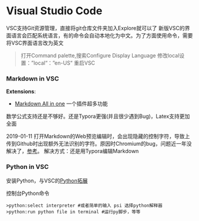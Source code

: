 # Visual Studio Code
VSC支持Git资源管理，直接将git仓库文件夹加入Explore就可以了
新版VSC的界面语言会匹配系统语言，有的命令会自动本地化为中文。为了方面使用命令，需要将VSC界面语言改为英文
> 打开Command palette,搜索Configure Display Language
> 修改local设置：”local“：”en-US“
> 重启VSC

### Markdown in VSC

**Extensions**:
- [Markdown All in one](https://marketplace.visualstudio.com/items?itemName=yzhang.markdown-all-in-one#review-details) 一个插件超多功能

数学公式支持还是不够好。还是Typora更强(并且很少遇到Bug)，Latex支持更加全面

2019-01-11 打开Markdown的Web预览编辑时，会出现隐藏的控制字符，导致上传到Github时出现额外无法识别的字符。原因时Chromium的bug，问题近一年没解决了，[参考](https://juejin.im/entry/5a806ddef265da4e84092eeb)。
解决方式：还是用Typora编辑Markdown

### Python in VSC
安装Python，与VSC的[Python拓展](https://marketplace.visualstudio.com/items?itemName=ms-python.python)

控制台Python命令
```
>python:select interpreter #或者简单的输入 psi 选择python解释器
>python:run python file in terminal #运行py脚步，等等
```

